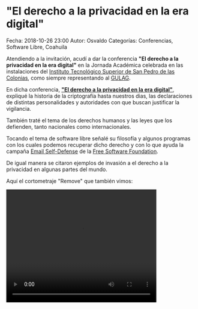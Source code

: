 **"El derecho a la privacidad en la era digital"**
==================================

Fecha: 2018-10-26 23:00
Autor: Osvaldo
Categorías: Conferencias, Software Libre, Coahuila

Atendiendo a la invitación, acudí a dar la conferencia **"El derecho a la privacidad en la era digital"** en la Jornada Académica celebrada en las instalaciones del [Instituto Tecnológico Superior de San Pedro de las Colonias](http://www.tecsanpedro.edu.mx/), como siempre representando al [GULAG](http://gulag.org.mx/).

<!-- break -->

En dicha conferencia, [**"El derecho a la privacidad en la era digital"**](https://github.com/ChicoXXX/Conferencia-DPED), expliqué la historia de la criptografía hasta nuestros dias, las declaraciones de distintas personalidades y autoridades con que buscan justificar la vigilancia.

También traté el tema de los derechos humanos y las leyes que los defienden, tanto nacionales como internacionales.

Tocando el tema de software libre señalé su filosofía y algunos programas con los cuales podemos recuperar dicho derecho y con lo que ayuda la campaña [Email Self-Defense](https://emailselfdefense.fsf.org/es/) de la [Free Software Foundation](https://fsf.org/).

De igual manera se citaron ejemplos de invasión a el derecho a la privacidad en algunas partes del mundo.

Aquí el cortometraje "Remove" que también vimos:

<video style="width:400px;height:300px;" controls>
    <source src="2014-10-16-semana-academica-xx-4/Remove.ogv" type="video/ogg">
    <p>This is fallback content to display if the browser does not support the video element.</p>
</video>
